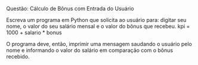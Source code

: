 Questão: Cálculo de Bônus com Entrada do Usuário

Escreva um programa em Python que solicita ao usuário para:
digitar seu nome, 
o valor do seu salário mensal 
e o valor do bônus que recebeu. 
kpi = 1000 + salario * bonus

O programa deve, então, imprimir uma mensagem saudando o usuário pelo nome e informando o valor do salário 
em comparação com o bônus recebido.